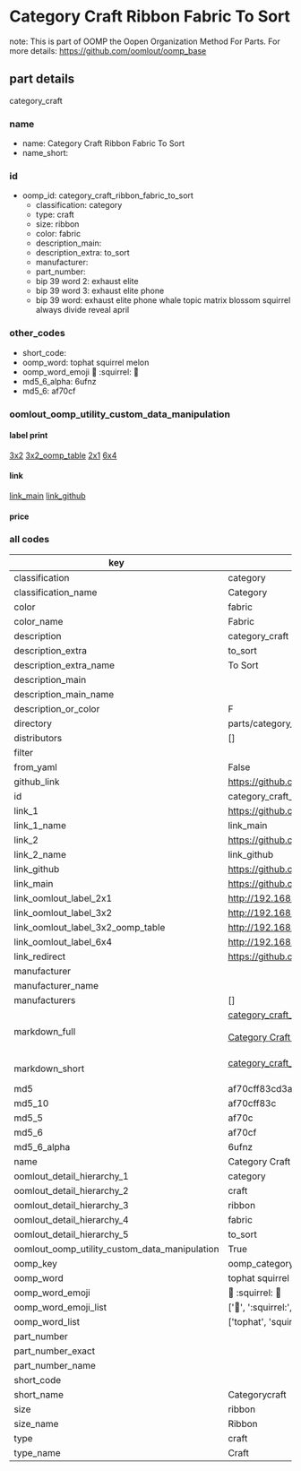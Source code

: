 # Category Craft Ribbon Fabric To Sort  

note: This is part of OOMP the Oopen Organization Method For Parts. For more details: https://github.com/oomlout/oomp_base

##  part details
  



category_craft



### name
* name: Category Craft Ribbon Fabric To Sort
* name_short: 
### id
* oomp_id: category_craft_ribbon_fabric_to_sort
  * classification: category
  * type: craft
  * size: ribbon
  * color: fabric
  * description_main: 
  * description_extra: to_sort
  * manufacturer: 
  * part_number: 
  * bip 39 word 2: exhaust elite
  * bip 39 word 3: exhaust elite phone
  * bip 39 word: exhaust elite phone whale topic matrix blossom squirrel always divide reveal april

### other_codes
* short_code: 
* oomp_word: tophat squirrel melon
* oomp_word_emoji :tophat: :squirrel: :melon:
* md5_6_alpha: 6ufnz
* md5_6: af70cf






### oomlout_oomp_utility_custom_data_manipulation
#### label print
[3x2](http://192.168.1.245:1112/?label=oomp%206ufnz)
[3x2_oomp_table](http://192.168.1.108:1112/?label=oomp%206ufnz)
[2x1](http://192.168.1.242:1112/?label=oomp%206ufnz)
[6x4](http://192.168.1.55:1112/?label=oomp%206ufnz)    

#### link

[link_main](https://github.com/oomlout/oomlout_oomp_version_1_messy/tree/main/parts/category_craft_ribbon_fabric_to_sort) [link_github](https://github.com/oomlout/oomlout_oomp_version_1_messy/tree/main/parts/category_craft_ribbon_fabric_to_sort)                             

#### price







### all codes 
| key | value |  
| --- | --- |  
| classification | category |  
| classification_name | Category |  
| color | fabric |  
| color_name | Fabric |  
| description | category_craft |  
| description_extra | to_sort |  
| description_extra_name | To Sort |  
| description_main |  |  
| description_main_name |  |  
| description_or_color | F  |  
| directory | parts/category_craft_ribbon_fabric_to_sort |  
| distributors | [] |  
| filter |  |  
| from_yaml | False |  
| github_link | https://github.com/oomlout/oomlout_oomp_part_src/tree/main/parts/category_craft_ribbon_fabric_to_sort |  
| id | category_craft_ribbon_fabric_to_sort |  
| link_1 | https://github.com/oomlout/oomlout_oomp_version_1_messy/tree/main/parts/category_craft_ribbon_fabric_to_sort |  
| link_1_name | link_main |  
| link_2 | https://github.com/oomlout/oomlout_oomp_version_1_messy/tree/main/parts/category_craft_ribbon_fabric_to_sort |  
| link_2_name | link_github |  
| link_github | https://github.com/oomlout/oomlout_oomp_version_1_messy/tree/main/parts/category_craft_ribbon_fabric_to_sort |  
| link_main | https://github.com/oomlout/oomlout_oomp_version_1_messy/tree/main/parts/category_craft_ribbon_fabric_to_sort |  
| link_oomlout_label_2x1 | http://192.168.1.242:1112/?label=oomp%206ufnz |  
| link_oomlout_label_3x2 | http://192.168.1.245:1112/?label=oomp%206ufnz |  
| link_oomlout_label_3x2_oomp_table | http://192.168.1.108:1112/?label=oomp%206ufnz |  
| link_oomlout_label_6x4 | http://192.168.1.55:1112/?label=oomp%206ufnz |  
| link_redirect | https://github.com/oomlout/oomlout_oomp_version_1_messy/tree/main/parts/category_craft_ribbon_fabric_to_sort |  
| manufacturer |  |  
| manufacturer_name |  |  
| manufacturers | [] |  
| markdown_full | [category_craft_ribbon_fabric_to_sort](none)<br>[](none)<br>[Category Craft Ribbon Fabric To Sort](none)<br><br> |  
| markdown_short | [category_craft_ribbon_fabric_to_sort](none)<br><br> |  
| md5 | af70cff83cd3a30224f28f9b4712027b |  
| md5_10 | af70cff83c |  
| md5_5 | af70c |  
| md5_6 | af70cf |  
| md5_6_alpha | 6ufnz |  
| name | Category Craft Ribbon Fabric To Sort |  
| oomlout_detail_hierarchy_1 | category |  
| oomlout_detail_hierarchy_2 | craft |  
| oomlout_detail_hierarchy_3 | ribbon |  
| oomlout_detail_hierarchy_4 | fabric |  
| oomlout_detail_hierarchy_5 | to_sort |  
| oomlout_oomp_utility_custom_data_manipulation | True |  
| oomp_key | oomp_category_craft_ribbon_fabric_to_sort |  
| oomp_word | tophat squirrel melon |  
| oomp_word_emoji | :tophat: :squirrel: :melon: |  
| oomp_word_emoji_list | [':tophat:', ':squirrel:', ':melon:'] |  
| oomp_word_list | ['tophat', 'squirrel', 'melon'] |  
| part_number |  |  
| part_number_exact |  |  
| part_number_name |  |  
| short_code |  |  
| short_name | Categorycraft |  
| size | ribbon |  
| size_name | Ribbon |  
| type | craft |  
| type_name | Craft |  
